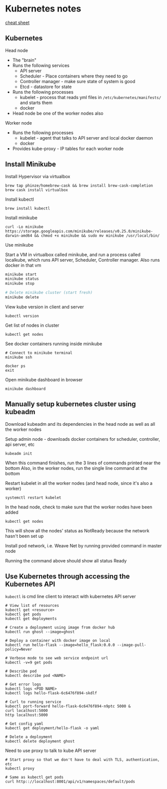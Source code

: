 # Kubernetes notes

[cheat sheet](https://kubernetes.io/docs/reference/kubectl/cheatsheet/)

## Kubernetes

Head node

  - The "brain"
  - Runs the following services
    - API server
    - Scheduler - Place containers where they need to go
    - Controller manager - make sure state of system is good
    - Etcd - datastore for state
  - Runs the following processes
    - kubelet - process that reads yml files in `/etc/kubernetes/manifests/` and starts them
    - docker
  - Head node be one of the worker nodes also
  
Worker node

  - Runs the following processes
    - kubelet - agent that talks to API server and local docker daemon
    - docker
  - Provides kube-proxy - IP tables for each worker node

## Install Minikube

Install Hypervisor via virtualbox

```
brew tap phinze/homebrew-cask && brew install brew-cask-completion
brew cask install virtualbox
```

Install kubectl

```
brew install kubectl
```

Install minikube

```
curl -Lo minikube https://storage.googleapis.com/minikube/releases/v0.25.0/minikube-darwin-amd64 && chmod +x minikube && sudo mv minikube /usr/local/bin/
```

Use minikube

Start a VM in virtualbox called minikube, and run a process called localkube, which runs API server, Scheduler, Controller manager. Also runs docker in that vm

```bash
minikube start
minikube status
minikube stop

# Delete minikube cluster (start fresh)
minikube delete
```

View kube version in client and server

```
kubectl version
```

Get list of nodes in cluster

```
kubectl get nodes
```

See docker containers running inside minikube

```
# Connect to minikube terminal
minikube ssh

docker ps
exit
```

Open minikube dashboard in browser

```
minikube dashboard
```


## Manually setup kubernetes cluster using kubeadm

Download kubeadm and its dependencies in the head node as well as all the worker nodes

Setup admin node - downloads docker containers for scheduler, controller, api server, etc

```
kubeadm init
```

When this command finishes, run the 3 lines of commands printed near the bottom
Also, in the worker nodes, run the single line command at the bottom

Restart kubelet in all the worker nodes (and head node, since it's also a worker)

```
systemctl restart kubelet
```

In the head node, check to make sure that the worker nodes have been added

```
kubectl get nodes
```

This will show all the nodes' status as NotReady because the network hasn't been set up

Install pod network, i.e. Weave Net by running provided command in master node

Running the command above should show all status Ready


## Use Kubernetes through accessing the Kubernetes API

`kubectl` is cmd line client to interact with kubernetes API server

```
# View list of resources
kubectl get <resource>
kubectl get pods
kubectl get deployments

# Create a deployment using image from docker hub
kubectl run ghost --image=ghost

# Deploy a container with docker image on local
kubectl run hello-flask --image=hello_flask:0.0.0 --image-pull-policy=Never

# Verbose mode to see web service endpoint url
kubectl -v=9 get pods

# Describe pod
kubectl describe pod <NAME>

# Get error logs
kubectl logs <POD NAME>
kubectl logs hello-flask-6c6476f894-skdlf

# Curl to running service
kubectl port-forward hello-flask-6c6476f894-n9ptc 5000 &
curl localhost:5000
http localhost:5000

# Get config yaml
kubectl get deployment/hello-flask -o yaml

# Delete a deployment
kubectl delete deployment ghost
```

Need to use proxy to talk to kube API server

```
# Start proxy so that we don't have to deal with TLS, authentication, etc
kubectl proxy

# Same as kubectl get pods
curl http:://localhost:8001/api/v1/namespaces/default/pods
```
